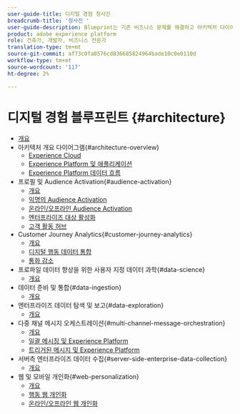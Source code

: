 ```yaml
---
user-guide-title: 디지털 경험 청사진
breadcrumb-title: '청사진 '
user-guide-description: Blueprint는 기존 비즈니스 문제를 해결하고 아키텍처 다이어그램, 기술 고려 사항 및 관련 문서 링크를 포함하는 반복 가능한 구현입니다.
product: adobe experience platform
role: 건축가, 개발자, 비즈니스 전문가
translation-type: tm+mt
source-git-commit: af73c0fa0576cd836685824964bade10c0e0110d
workflow-type: tm+mt
source-wordcount: '117'
ht-degree: 2%

---
```


# 디지털 경험 블루프린트 {#architecture}

+ [개요](/help/blueprints/overview.md)
+ 아키텍처 개요 다이어그램{#architecture-overview}
   + [Experience Cloud](/help/blueprints/experience-platform/experience-cloud.md)
   + [Experience Platform 및 애플리케이션](/help/blueprints/experience-platform/platform-applications.md)
   + [Experience Platform 데이터 흐름](/help/blueprints/experience-platform/platform-data-flow.md)
+ 프로필 및 Audience Activation{#audience-activation}
   + [개요](/help/blueprints/audience-activation/overview.md)
   + [익명의 Audience Activation](/help/blueprints/audience-activation/anonymous.md)
   + [온라인/오프라인 Audience Activation](/help/blueprints/audience-activation/online-offline.md)
   + [엔터프라이즈 대상 활성화](/help/blueprints/audience-activation/enterprise-destinations.md)
   + [고객 활동 허브](/help/blueprints/audience-activation/customer-activity.md)
+ Customer Journey Analytics{#customer-journey-analytics}
   + [개요](/help/blueprints/customer-journey-analytics/overview.md)
   + [디지털 행동 데이터 통합](/help/blueprints/customer-journey-analytics/digital-behavioral-data-consolidation.md)
   + [통화 감소](/help/blueprints/customer-journey-analytics/call-deflect.md)
+ 프로파일 데이터 향상을 위한 사용자 지정 데이터 과학{#data-science}
   + [개요](/help/blueprints/data-science/overview.md)
+ 데이터 준비 및 통합{#data-ingestion}
   + [개요](/help/blueprints/data-ingestion/overview.md)
+ 엔터프라이즈 데이터 탐색 및 보고{#data-exploration}
   + [개요](/help/blueprints/data-exploration/overview.md)
+ 다중 채널 메시지 오케스트레이션{#multi-channel-message-orchestration}
   + [개요](/help/blueprints/multi-channel-message-orchestration/overview.md)
   + [일괄 메시징 및 Experience Platform](/help/blueprints/multi-channel-message-orchestration/batch-messaging.md)
   + [트리거된 메시지 및 Experience Platform](/help/blueprints/multi-channel-message-orchestration/triggered-messaging.md)
+ 서버측 엔터프라이즈 데이터 수집{#server-side-enterprise-data-collection}
   + [개요](/help/blueprints/server-side-enterprise-data-collection/overview.md)
+ 웹 및 모바일 개인화{#web-personalization}
   + [개요](/help/blueprints/web-personalization/overview.md)
   + [행동 웹 개인화](/help/blueprints/web-personalization/behavioral.md)
   + [온라인/오프라인 웹 개인화](/help/blueprints/web-personalization/online-offline.md)

